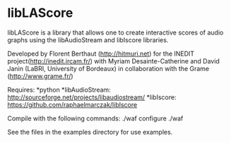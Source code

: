 libLAScore
==========

libLAScore is a library that allows one to create interactive scores of audio graphs using the libAudioStream and libIscore libraries.

Developed by Florent Berthaut (http://hitmuri.net) for the INEDIT project(http://inedit.ircam.fr/) with Myriam Desainte-Catherine and David Janin (LaBRI, University of Bordeaux) in collaboration with the Grame (http://www.grame.fr/)

Requires:
*python
*libAudioStream: http://sourceforge.net/projects/libaudiostream/
*libIscore: https://github.com/raphaelmarczak/libIscore

Compile with the following commands:
./waf configure 
./waf

See the files in the examples directory for use examples.


